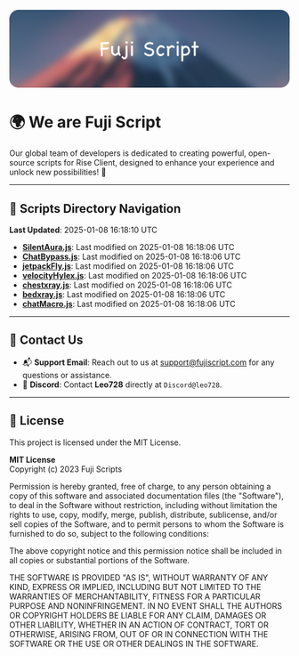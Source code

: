 ![Banner](.github/b.webp)

# 🌍 **We are Fuji Script**

Our global team of developers is dedicated to creating powerful, open-source scripts for Rise Client, designed to enhance your experience and unlock new possibilities! 🌟

---
<!-- SCRIPTS_NAVIGATION_START -->
## 📂 **Scripts Directory Navigation**

**Last Updated**: 2025-01-08 16:18:10 UTC

- **[SilentAura.js](scripts/SilentAura.js)**: Last modified on 2025-01-08 16:18:06 UTC
- **[ChatBypass.js](scripts/ChatBypass.js)**: Last modified on 2025-01-08 16:18:06 UTC
- **[jetpackFly.js](scripts/jetpackFly.js)**: Last modified on 2025-01-08 16:18:06 UTC
- **[velocityHylex.js](scripts/velocityHylex.js)**: Last modified on 2025-01-08 16:18:06 UTC
- **[chestxray.js](scripts/chestxray.js)**: Last modified on 2025-01-08 16:18:06 UTC
- **[bedxray.js](scripts/bedxray.js)**: Last modified on 2025-01-08 16:18:06 UTC
- **[chatMacro.js](scripts/chatMacro.js)**: Last modified on 2025-01-08 16:18:06 UTC

<!-- SCRIPTS_NAVIGATION_END -->

---

## 💬 **Contact Us**  
- 📬 **Support Email**: Reach out to us at [support@fujiscript.com](mailto:support@fujiscript.com) for any questions or assistance.  
- 💬 **Discord**: Contact **Leo728** directly at `Discord@leo728`.

---

## 📜 **License**

This project is licensed under the MIT License.  

**MIT License**  
Copyright (c) 2023 Fuji Scripts  

Permission is hereby granted, free of charge, to any person obtaining a copy of this software and associated documentation files (the "Software"), to deal in the Software without restriction, including without limitation the rights to use, copy, modify, merge, publish, distribute, sublicense, and/or sell copies of the Software, and to permit persons to whom the Software is furnished to do so, subject to the following conditions:  

The above copyright notice and this permission notice shall be included in all copies or substantial portions of the Software.  

THE SOFTWARE IS PROVIDED "AS IS", WITHOUT WARRANTY OF ANY KIND, EXPRESS OR IMPLIED, INCLUDING BUT NOT LIMITED TO THE WARRANTIES OF MERCHANTABILITY, FITNESS FOR A PARTICULAR PURPOSE AND NONINFRINGEMENT. IN NO EVENT SHALL THE AUTHORS OR COPYRIGHT HOLDERS BE LIABLE FOR ANY CLAIM, DAMAGES OR OTHER LIABILITY, WHETHER IN AN ACTION OF CONTRACT, TORT OR OTHERWISE, ARISING FROM, OUT OF OR IN CONNECTION WITH THE SOFTWARE OR THE USE OR OTHER DEALINGS IN THE SOFTWARE.  
